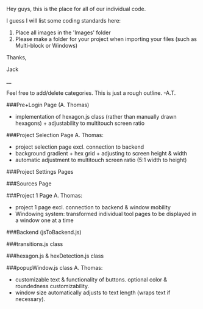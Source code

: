 Hey guys, this is the place for all of our individual code. 

I guess I will list some coding standards here:
1. Place all images in the 'Images' folder
2. Please make a folder for your project when importing your files (such as Multi-block or Windows)

Thanks,

Jack

__

Feel free to add/delete categories. This is just a rough outline. -A.T.


###Pre+Login Page
(A. Thomas)
- implementation of hexagon.js class (rather than manually drawn hexagons) + adjustability to multitouch screen ratio


###Project Selection Page
A. Thomas:
- project selection page excl. connection to backend
- background gradient + hex grid + adjusting to screen height & width
- automatic adjustment to multitouch screen ratio (5:1 width to height)




###Project Settings Pages




###Sources Page




###Project 1 Page
A. Thomas:
- project 1 page excl. connection to backend & window mobility
- Windowing system: transformed individual tool pages to be displayed in a window one at a time




###Backend (jsToBackend.js)




###transitions.js class




###hexagon.js & hexDetection.js class




###popupWindow.js class
A. Thomas:
- customizable text & functionality of buttons. optional color & roundedness customizability.
- window size automatically adjusts to text length (wraps text if necessary).




